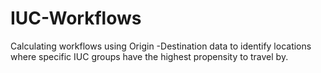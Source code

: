 # IUC-Workflows
Calculating workflows using Origin -Destination data to identify locations where specific IUC groups have the highest propensity to travel by. 
